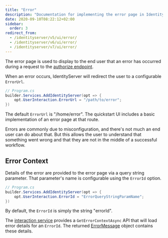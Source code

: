 ```yaml
---
title: "Error"
description: "Documentation for implementing the error page in IdentityServer, which displays information to users when errors occur during the authorization process."
date: 2020-09-10T08:22:12+02:00
sidebar:
  order: 3
redirect_from:
  - /identityserver/v5/ui/error/
  - /identityserver/v6/ui/error/
  - /identityserver/v7/ui/error/
---
```


The error page is used to display to the end user that an error has occurred during a request to
the [authorize endpoint](/identityserver/reference/endpoints/authorize).

When an error occurs, IdentityServer will redirect the user to a configurable `ErrorUrl`.

```csharp
// Program.cs
builder.Services.AddIdentityServer(opt => {
    opt.UserInteraction.ErrorUrl = "/path/to/error";
})
```

The default `ErrorUrl` is "/home/error". The quickstart UI includes a basic
implementation of an error page at that route.

Errors are commonly due to misconfiguration, and there's not much an end user can do about that.
But this allows the user to understand that something went wrong and that they are not in the middle of a successful
workflow.

## Error Context

Details of the error are provided to the error page via a query string parameter. That parameter's name is configurable
using the `ErrorId` option.

```csharp
// Program.cs
builder.Services.AddIdentityServer(opt => {
    opt.UserInteraction.ErrorId = "ErrorQueryStringParamName";
})
```

By default, the `ErrorId` is simply the string "errorId".

The [interaction service](/identityserver/reference/services/interaction-service/#iidentityserverinteractionservice-apis)
provides a `GetErrorContextAsync` API that will load error details for an `ErrorId`.
The returned [ErrorMessage](/identityserver/reference/services/interaction-service/#errormessage) object contains these
details.
